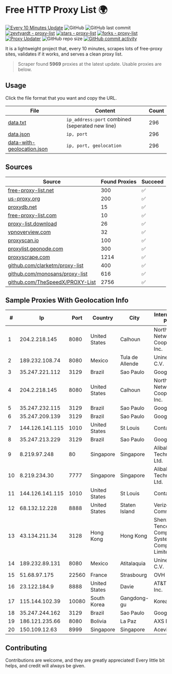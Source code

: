 
# Free HTTP Proxy List 🌍

[![Every 10 Minutes Update](https://github.com/mertguvencli/http-proxy-list/actions/workflows/main.yml/badge.svg?branch=main)](https://github.com/mertguvencli/http-proxy-list/actions/workflows/main.yml)
![GitHub](https://img.shields.io/github/license/mertguvencli/http-proxy-list)
![GitHub last commit](https://img.shields.io/github/last-commit/mertguvencli/http-proxy-list)
[![zevtyardt - proxy-list](https://img.shields.io/static/v1?label=zevtyardt&message=proxy-list&color=blue&logo=github)](https://github.com/zevtyardt/proxy-list "Go to GitHub repo")
[![stars - proxy-list](https://img.shields.io/github/stars/zevtyardt/proxy-list?style=social)](https://github.com/zevtyardt/proxy-list)
[![forks - proxy-list](https://img.shields.io/github/forks/zevtyardt/proxy-list?style=social)](https://github.com/zevtyardt/proxy-list)
[![Proxy Updater](https://github.com/zevtyardt/proxy-list/workflows/Proxy%20Updater/badge.svg)](https://github.com/zevtyardt/proxy-list/actions?query=workflow:"Proxy+Updater")
![GitHub repo size](https://img.shields.io/github/repo-size/zevtyardt/proxy-list)
[![GitHub commit activity](https://img.shields.io/github/commit-activity/m/zevtyardt/proxy-list?logo=commits)](https://github.com/zevtyardt/proxy-list/commits/main)

It is a lightweight project that, every 10 minutes, scrapes lots of free-proxy sites, validates if it works, and serves a clean proxy list.

> Scraper found **5969** proxies at the latest update. Usable proxies are below.

## Usage

Click the file format that you want and copy the URL.

|File|Content|Count|
|----|-------|-----|
|[data.txt](https://raw.githubusercontent.com/mertguvencli/http-proxy-list/main/proxy-list/data.txt)|`ip_address:port` combined (seperated new line)|296|
|[data.json](https://raw.githubusercontent.com/mertguvencli/http-proxy-list/main/proxy-list/data.json)|`ip, port`|296|
|[data-with-geolocation.json](https://raw.githubusercontent.com/mertguvencli/http-proxy-list/main/proxy-list/data-with-geolocation.json)|`ip, port, geolocation`|296|

## Sources

|Source|Found Proxies|Succeed|
|------|-------------|-------|
|[free-proxy-list.net](https://free-proxy-list.net)|300|✅|
|[us-proxy.org](https://www.us-proxy.org)|200|✅|
|[proxydb.net](http://proxydb.net)|15|✅|
|[free-proxy-list.com](https://free-proxy-list.com/?page=&port=&type%5B%5D=http&type%5B%5D=https&up_time=0&search=Search)|10|✅|
|[proxy-list.download](https://www.proxy-list.download/HTTP)|26|✅|
|[vpnoverview.com](https://vpnoverview.com/privacy/anonymous-browsing/free-proxy-servers)|32|✅|
|[proxyscan.io](https://www.proxyscan.io)|100|✅|
|[proxylist.geonode.com](https://proxylist.geonode.com/api/proxy-list?limit=300&page=1&sort_by=lastChecked&sort_type=desc&protocols=http,https)|300|✅|
|[proxyscrape.com](https://api.proxyscrape.com/v2/?request=displayproxies&protocol=http&timeout=10000&country=all&ssl=all&anonymity=all)|1214|✅|
|[github.com/clarketm/proxy-list](https://raw.githubusercontent.com/clarketm/proxy-list/master/proxy-list-raw.txt)|400|✅|
|[github.com/monosans/proxy-list](https://raw.githubusercontent.com/monosans/proxy-list/main/proxies/http.txt)|616|✅|
|[github.com/TheSpeedX/PROXY-List](https://raw.githubusercontent.com/TheSpeedX/PROXY-List/master/http.txt)|2756|✅|


## Sample Proxies With Geolocation Info

|#|Ip|Port|Country|City|Internet Service Provider|
|-|--|----|-------|----|-------------------------|
|1|204.2.218.145|8080|United States|Calhoun|North Georgia Network Cooperative, Inc.|
|2|189.232.108.74|8080|Mexico|Tula de Allende|Uninet S.A. de C.V.|
|3|35.247.221.112|3129|Brazil|Sao Paulo|Google LLC|
|4|204.2.218.145|8080|United States|Calhoun|North Georgia Network Cooperative, Inc.|
|5|35.247.232.115|3129|Brazil|Sao Paulo|Google LLC|
|6|35.247.209.139|3129|Brazil|Sao Paulo|Google LLC|
|7|144.126.141.115|1010|United States|St Louis|Contabo Inc.|
|8|35.247.213.229|3129|Brazil|Sao Paulo|Google LLC|
|9|8.219.97.248|80|Singapore|Singapore|Alibaba (US) Technology Co., Ltd.|
|10|8.219.234.30|7777|Singapore|Singapore|Alibaba (US) Technology Co., Ltd.|
|11|144.126.141.115|1010|United States|St Louis|Contabo Inc.|
|12|68.132.12.228|8888|United States|Staten Island|Verizon Communications|
|13|43.134.211.34|3128|Hong Kong|Hong Kong|Shenzhen Tencent Computer Systems Company Limited|
|14|189.232.89.131|8080|Mexico|Atitalaquia|Uninet S.A. de C.V.|
|15|51.68.97.175|22560|France|Strasbourg|OVH SAS|
|16|23.122.184.9|8888|United States|Davie|AT&T Services, Inc.|
|17|115.144.102.39|10080|South Korea|Gangdong-gu|Korea Telecom|
|18|35.247.244.162|3129|Brazil|Sao Paulo|Google LLC|
|19|186.121.235.66|8080|Bolivia|La Paz|AXS Bolivia S. A.|
|20|150.109.12.63|8999|Singapore|Singapore|Aceville Pte.ltd|



## Contributing

Contributions are welcome, and they are greatly appreciated! Every
little bit helps, and credit will always be given.

